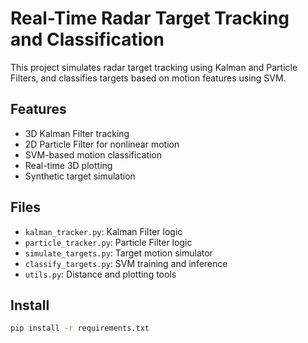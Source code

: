 # Real-Time Radar Target Tracking and Classification

This project simulates radar target tracking using Kalman and Particle Filters, and classifies targets based on motion features using SVM.

## Features
- 3D Kalman Filter tracking
- 2D Particle Filter for nonlinear motion
- SVM-based motion classification
- Real-time 3D plotting
- Synthetic target simulation

## Files
- `kalman_tracker.py`: Kalman Filter logic
- `particle_tracker.py`: Particle Filter logic
- `simulate_targets.py`: Target motion simulator
- `classify_targets.py`: SVM training and inference
- `utils.py`: Distance and plotting tools

## Install
```bash
pip install -r requirements.txt
